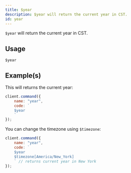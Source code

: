 ```yaml
---
title: $year
description: $year will return the current year in CST.
id: year
---
```


`$year` will return the current year in CST.

## Usage

```aoi
$year
```

## Example(s)

This will returns the current year:

```javascript
client.command({
    name: "year",
    code: `
    $year
    `
});
```

You can change the timezone using `$timezone`:

```javascript
client.command({
    name: "year",
    code: `
    $year 
    $timezone[America/New_York]
    ` // returns current year in New York
});
```
